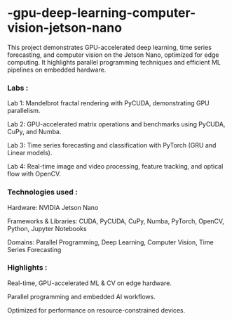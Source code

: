 # -gpu-deep-learning-computer-vision-jetson-nano
This project demonstrates GPU-accelerated deep learning, time series forecasting, and computer vision on the Jetson Nano, optimized for edge computing.
It highlights parallel programming techniques and efficient ML pipelines on embedded hardware.

### Labs :

Lab 1: Mandelbrot fractal rendering with PyCUDA, demonstrating GPU parallelism.

Lab 2: GPU-accelerated matrix operations and benchmarks using PyCUDA, CuPy, and Numba.

Lab 3: Time series forecasting and classification with PyTorch (GRU and Linear models).

Lab 4: Real-time image and video processing, feature tracking, and optical flow with OpenCV.

### Technologies used :

Hardware: NVIDIA Jetson Nano

Frameworks & Libraries: CUDA, PyCUDA, CuPy, Numba, PyTorch, OpenCV, Python, Jupyter Notebooks

Domains: Parallel Programming, Deep Learning, Computer Vision, Time Series Forecasting

### Highlights :

Real-time, GPU-accelerated ML & CV on edge hardware.

Parallel programming and embedded AI workflows.

Optimized for performance on resource-constrained devices.
